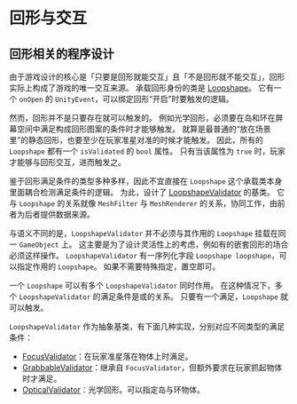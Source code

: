 # 回形与交互

## 回形相关的程序设计

由于游戏设计的核心是「只要是回形就能交互」且「不是回形就不能交互」，回形实际上构成了游戏的唯一交互来源。
承载回形身份的类是 [Loopshape](../reference/Loopshape.md)。
它有一个 `onOpen` 的 `UnityEvent`，可以绑定回形“开启”时要触发的逻辑。

然而，回形并不是只要存在就可以触发的。
例如光学回形，必须要在岛和环在屏幕空间中满足构成回形图案的条件时才能够触发。
就算是最普通的“放在场景里”的静态回形，也要至少在玩家准星对准的时候才能触发。
因此，所有的 `Loopshape` 都有一个 `isValidated` 的 `bool` 属性。
只有当该属性为 `true` 时，玩家才能够与回形交互，进而触发之。

鉴于回形满足条件的类型多种多样，因此不宜直接在 `Loopshape` 这个承载类本身里面耦合检测满足条件的逻辑。
为此，设计了 [LoopshapeValidator](../reference/LoopshapeValidator.md) 的基类。
它与 `Loopshape` 的关系就像 `MeshFilter` 与 `MeshRenderer` 的关系，协同工作，由前者为后者提供数据来源。

与语义不同的是，`LoopshapeValidator` 并不必须与其作用的 `Loopshape` 挂载在同一 `GameObject` 上。
这主要是为了设计灵活性上的考虑，例如有的嵌套回形的场合必须这样操作。
`LoopshapeValidator` 有一序列化字段 `Loopshape loopshape`，可以指定作用的 `Loopshape`。
如果不需要特殊指定，置空即可。

一个 `Loopshape` 可以有多个 `LoopshapeValidator` 同时作用。
在这种情况下，多个 `LoopshapeValidator` 的满足条件是或的关系。
只要有一个满足，`Loopshape` 就可以触发。

`LoopshapeValidator` 作为抽象基类，有下面几种实现，分别对应不同类型的满足条件：

- [FocusValidator](../reference/FocusValidator.md)：在玩家准星落在物体上时满足。
- [GrabbableValidator](../reference/GrabbableValidator.md)：继承自 `FocusValidator`，但额外要求在玩家抓起物体时才满足。
- [OpticalValidator](../reference/OpticalValidator.md)：光学回形。可以指定岛与环物体。